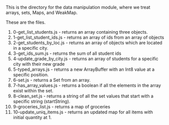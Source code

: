 This is the directory for the data manipulation module, where we treat arrays, sets, Maps, and WeakMap. 

These are the files.

1) 0-get_list_students.js - returns an array containing three objects.
2) 1-get_list_student_ids.js - returns an array of ids from an array of objects
3) 2-get_students_by_loc.js - returns an array of objects which are located in a specific city.
4) 3-get_ids_sum.js - returns the sum of all student ids
5) 4-update_grade_by_city.js - returns an array of students for a specific city with their new grade
6) 5-typed_arrays.js - returns a new ArrayBuffer with an Int8 value at a specific position.
7) 6-set.js - returns a Set from an array.
8) 7-has_array_values.js - returns a boolean if all the elements in the array exist within the set.
9) 8-clean_set.js - returns a string of all the set values that start with a specific string (startString).
10) 9-groceries_list.js - returns a map of groceries
11) 10-update_uniq_items.js - returns an updated map for all items with initial quantity at 1.
